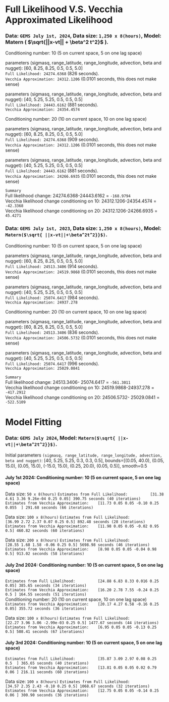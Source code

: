 
# Full Likelihood V.S. Vecchia Approximated Likelihood

### Data: ```GEMS July 1st, 2024```, Data size: ```1,250 x 8(hours)```, Model: Matern ( $\sqrt{||x-vt|| + \beta^2 t^2}$ ).

Conditioning number: 10 (5 on current space, 5 on one lag space)

parameters (sigmasq, range_latitude, range_longitude, advection, beta and nugget): [60, 8.25, 8.25, 0.5, 0.5, 5.0]          
```Full Likelihood: 24274.6368``` (826 seconds).     
```Vecchia Approximation: 24312.1206``` (0.0101 seconds, this does not make sense)     

parameters (sigmasq, range_latitude, range_longitude, advection, beta and nugget): [40, 5.25, 5.25, 0.5, 0.5, 0.5]           
```Full Likelihood: 24443.6162``` (881 seconds).        
```Vecchia Approximation: 24354.4574``` 

Conditioning number: 20 (10 on current space, 10 on one lag space)

parameters (sigmasq, range_latitude, range_longitude, advection, beta and nugget): [60, 8.25, 8.25, 0.5, 0.5, 5.0]          
```Full Likelihood: 24274.6368``` (909 seconds).     
```Vecchia Approximation: 24312.1206``` (0.0101 seconds, this does not make sense)     

parameters (sigmasq, range_latitude, range_longitude, advection, beta and nugget): [40, 5.25, 5.25, 0.5, 0.5, 0.5]           
```Full Likelihood: 24443.6162``` (881 seconds).        
```Vecchia Approximation: 24266.6935``` (0.0101 seconds, this does not make sense)   

```Summary```       
Full likelihood change: 24274.6368-24443.6162 = ```-168.9794```         
Vecchia likelihood change conditioning on 10:  24312.1206-24354.4574 = ```-42.3368```       
Vecchia likelihood change conditioning on 20:  24312.1206-24266.6935 = ```45.4271```           

### Data: ```GEMS July 1st, 2023```, Data size: ```1,250 x 8(hours)```, Model: ```Matern($\sqrt{ ||x-vt||+\beta^2t^2}}$)```.

Conditioning number: 10 (5 on current space, 5 on one lag space)

parameters (sigmasq, range_latitude, range_longitude, advection, beta and nugget): [60, 8.25, 8.25, 0.5, 0.5, 5.0]          
```Full Likelihood: 24513.3406``` (914 seconds).              
```Vecchia Approximation: 24519.9868``` (0.0101 seconds, this does not make sense)     

parameters (sigmasq, range_latitude, range_longitude, advection, beta and nugget): [40, 5.25, 5.25, 0.5, 0.5, 0.5]           
```Full Likelihood: 25074.6417``` (984 seconds).            
```Vecchia Approximation: 24937.278```        

Conditioning number: 20 (10 on current space, 10 on one lag space)

parameters (sigmasq, range_latitude, range_longitude, advection, beta and nugget): [60, 8.25, 8.25, 0.5, 0.5, 5.0]          
```Full Likelihood: 24513.3406``` (836 seconds).     
```Vecchia Approximation: 24506.5732``` (0.0101 seconds, this does not make sense)  

parameters (sigmasq, range_latitude, range_longitude, advection, beta and nugget): [40, 5.25, 5.25, 0.5, 0.5, 0.5]           
```Full Likelihood: 25074.6417``` (996 seconds).            
```Vecchia Approximation: 25029.0841```       

```Summary```              
Full likelihood change: 24513.3406- 25074.6417 = ```-561.3011```       
Vecchia likelihood change conditioning on 10:  24519.9868-24937.278 = ```-417.2912```       
Vecchia likelihood change conditioning on 20:  24506.5732- 25029.0841 = ```-522.5109```           


# Model Fitting

### Data: ```GEMS July 2024```, Model: ```Matern($\sqrt{ ||x-vt||+\beta^2t^2}}$)```.
Initial parameters ```(sigmasq, range_latitude, range_longitude, advection, beta and nugget)```: [40, 5.25, 5.25, 0.3, 0.3, 0.5],  bounds=[(0.05, 40.0), (0.05, 15.0), (0.05, 15.0), (-15.0, 15.0), (0.25, 20.0), (0.05, 0.5)], smooth=0.5  

#### July 1st 2024: Conditioning number: 10 (5 on current space, 5 on one lag space)    
Data size: ```50 x 8(hours)```
```Estimates from Full Likelihood:          [31.38 4.61 3.36 9.26e-04 0.25 0.05] 390.75 seconds (40 iterations)```                      
```Estimates from Vecchia Approximation:    [11.73 0.05 0.05 -0.10 0.25 0.055  ] 291.68 seconds (66 iterations)```     

Data size: ```100 x 8(hours)```
```Estimates from Full Likelihood:          [36.99 2.72 2.37 0.07 0.25 0.5] 892.48 seconds (28 iterations)```                      
```Estimates from Vecchia Approximation:    [11.98 0.05 0.05 -0.02 0.95 0.5] 460.82 seconds (60 iterations)``` 

Data size: ```200 x 8(hours)```
```Estimates from Full Likelihood:          [28.55 1.68 1.58 -0.06 0.25 0.5] 5698.98 seconds (46 iterations)```                      
```Estimates from Vecchia Approximation:    [8.98 0.05 0.05 -0.04 0.98 0.5] 913.02 seconds (58 iterations)```

         
#### July 2nd 2024:  Conditioning number: 10 (5 on current space, 5 on one lag space)       

```Estimates from Full Likelihood:          [24.88 6.83 8.33 0.016 0.25 0.05] 385.65 seconds (34 iterations)```                           
```Estimates from Vecchia Approximation:    [16.20 2.78 7.55 -0.24 0.25 0.5 ] 164.55 seconds (51 iterations)```          
 Conditioning number: 20 (10 on current space, 10 on one lag space)                 
```Estimates from Vecchia Approximation:    [20.17 4.27 6.58 -0.16 0.25 0.05] 355.72 seconds (36 iterations)```   

Data size: ```100 x 8(hours)```
```Estimates from Full Likelihood:          [22.27 3.96 3.06 -2.99e-03 0.25 0.5] 1477.67 seconds (44 iterations)```                      
```Estimates from Vecchia Approximation:    [6.95 0.05 0.05 -0.13 0.25 0.5] 508.41 seconds (67 iterations)```

#### July 3rd 2024:  Conditioning number: 10 (5 on current space, 5 on one lag space)       
    
```Estimates from Full Likelihood:          [35.87 3.09 2.97 0.08 0.25 0.5  ] 365.65 seconds (40 iterations)```                           
```Estimates from Vecchia Approximation:    [13.81 0.05 0.05 0.02 0.79 0.06 ] 216.11 seconds (60 iterations)``` 

Data size: ```100 x 8(hours)```
```Estimates from Full Likelihood:          [34.57 2.35 2.43 -0.10 0.25 0.5] 1068.67 seconds (32 iterations)```                      
```Estimates from Vecchia Approximation:    [12.75 0.05 0.05 -0.14 0.25 0.06 ] 300.90 seconds (36 iterations)```
 






